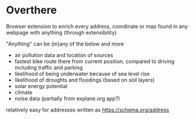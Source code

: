 # Overthere

Browser extension to enrich every address, coordinate or map found in any webpage with anything (through extensibility)

"Anything" can be (m)any of the below and more
- air pollution data and location of sources
- fastest bike route there from current position, compared to driving including traffic and parking
- likelihood of being underwater because of sea level rise
- likelihood of droughts and floodings (based on soil layers)
- solar energy potential
- climate
- noise data (partially from explane.org app?)

relatively easy for addresses written as https://schema.org/address 

